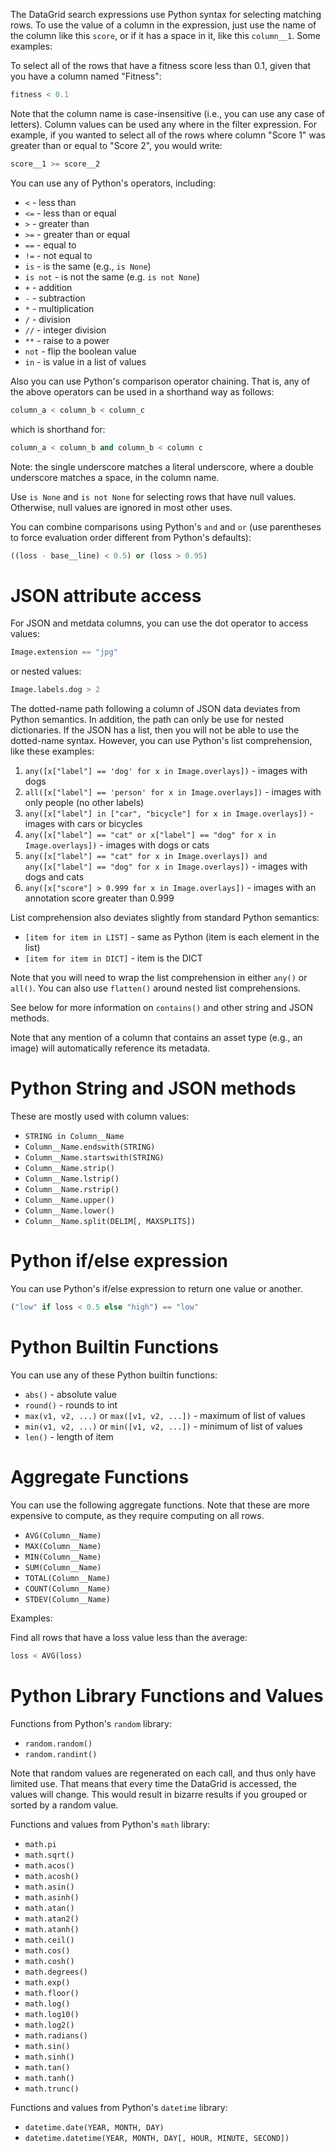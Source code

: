 The DataGrid search expressions use Python syntax for selecting matching
rows. To use the value of a column in the expression, just use the
name of the column like this `score`, or if it has a space in it, like
this `column__1`. Some examples:

To select all of the rows that have a fitness score less than 0.1,
given that you have a column named "Fitness":

```python
fitness < 0.1
```

Note that the column name is case-insensitive (i.e., you can use any
case of letters). Column values can be used any where in
the filter expression. For example, if you wanted to select all of the
rows where column "Score 1" was greater than or equal to "Score 2",
you would write:

```python
score__1 >= score__2
```

You can use any of Python's operators, including:

* `<` - less than
* `<=` - less than or equal
* `>` - greater than
* `>=` - greater than or equal
* `==` - equal to
* `!=` - not equal to
* `is` - is the same (e.g., `is None`)
* `is not` - is not the same (e.g. `is not None`)
* `+` - addition
* `-` - subtraction
* `*` - multiplication
* `/` - division
* `//` - integer division
* `**` - raise to a power
* `not` - flip the boolean value
* `in` - is value in a list of values

Also you can use Python's comparison operator chaining. That is, any of the above operators can be used in a shorthand way as follows:

```python
column_a < column_b < column_c
```

which is shorthand for:

```python
column_a < column_b and column_b < column c
```

Note: the single underscore matches a literal underscore, where a double underscore matches a space, in the column name.

Use `is None` and `is not None` for selecting rows that have null values. Otherwise,
null values are ignored in most other uses.

You can combine comparisons using Python's `and` and `or` (use parentheses to force
evaluation order different from Python's defaults):

```python
((loss - base__line) < 0.5) or (loss > 0.95)
```

JSON attribute access
=====================

For JSON and metdata columns, you can use the dot
operator to access values:

```python
Image.extension == "jpg"
```

or nested values:

```python
Image.labels.dog > 2
```
The dotted-name path following a column of JSON data deviates from Python semantics. In addition, the path can only be use for nested dictionaries. If the JSON has a list, then you will not be able to use the dotted-name syntax. However, you can use Python's list comprehension, like these examples:

1. `any([x["label"] == 'dog' for x in Image.overlays])` - images with dogs
2. `all([x["label"] == 'person' for x in Image.overlays])` - images with only people (no other labels)
3. `any([x["label"] in ["car", "bicycle"] for x in Image.overlays])` - images with cars or bicycles
4. `any([x["label"] == "cat" or x["label"] == "dog" for x in Image.overlays])` - images with dogs or cats
5. `any([x["label"] == "cat" for x in Image.overlays]) and any([x["label"] == "dog" for x in Image.overlays])` - images with dogs and cats
6. `any([x["score"] > 0.999 for x in Image.overlays])` - images with an annotation score greater than 0.999

List comprehension also deviates slightly from standard Python semantics:

* `[item for item in LIST]` - same as Python (item is each element in the list)
* `[item for item in DICT]` - item is the DICT

Note that you will need to wrap the list comprehension in either `any()` or `all()`. You can also use `flatten()` around nested list comprehensions.

See below for more information on `contains()` and other string and JSON
methods.

Note that any mention of a column that contains an asset type (e.g.,
an image) will automatically reference its metadata.

Python String and JSON methods
==============================

These are mostly used with column values:

* `STRING in Column__Name`
* `Column__Name.endswith(STRING)`
* `Column__Name.startswith(STRING)`
* `Column__Name.strip()`
* `Column__Name.lstrip()`
* `Column__Name.rstrip()`
* `Column__Name.upper()`
* `Column__Name.lower()`
* `Column__Name.split(DELIM[, MAXSPLITS])`


Python if/else expression
=========================

You can use Python's if/else expression to return one
value or another.

```python
("low" if loss < 0.5 else "high") == "low"
```

Python Builtin Functions
========================

You can use any of these Python builtin functions:

* `abs()` - absolute value
* `round()` - rounds to int
* `max(v1, v2, ...)` or `max([v1, v2, ...])` - maximum of list of values
* `min(v1, v2, ...)` or `min([v1, v2, ...])` - minimum of list of values
* `len()` - length of item

Aggregate Functions
===================

You can use the following aggregate functions. Note that these
are more expensive to compute, as they require computing on all
rows.

* `AVG(Column__Name)`
* `MAX(Column__Name)`
* `MIN(Column__Name)`
* `SUM(Column__Name)`
* `TOTAL(Column__Name)`
* `COUNT(Column__Name)`
* `STDEV(Column__Name)`

Examples:

Find all rows that have a loss value less than the average:

```python
loss < AVG(loss)
```

Python Library Functions and Values
===================================

Functions from Python's `random` library:

* `random.random()`
* `random.randint()`

Note that random values are regenerated on each call, and thus
only have limited use. That means that every time the
DataGrid is accessed, the values will change. This would
result in bizarre results if you grouped or sorted by
a random value.

Functions and values from Python's `math` library:

* `math.pi`
* `math.sqrt()`
* `math.acos()`
* `math.acosh()`
* `math.asin()`
* `math.asinh()`
* `math.atan()`
* `math.atan2()`
* `math.atanh()`
* `math.ceil()`
* `math.cos()`
* `math.cosh()`
* `math.degrees()`
* `math.exp()`
* `math.floor()`
* `math.log()`
* `math.log10()`
* `math.log2()`
* `math.radians()`
* `math.sin()`
* `math.sinh()`
* `math.tan()`
* `math.tanh()`
* `math.trunc()`

Functions and values from Python's `datetime` library:

* `datetime.date(YEAR, MONTH, DAY)`
* `datetime.datetime(YEAR, MONTH, DAY[, HOUR, MINUTE, SECOND])`
